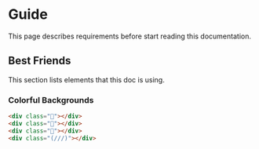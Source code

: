 # Guide

This page describes requirements before start reading this documentation.

## Best Friends

This section lists elements that this doc is using.

### Colorful Backgrounds

```html
<div class="🍒"></div>
<div class="🍷"></div>
<div class="🦄"></div>
<div class="(///)"></div>
```

<div style="display: grid; grid: auto-flow 100px/ repeat(auto-fill, minmax(140px, 1fr)); gap: 10px">
<div class="🍒"></div>
<div class="🍷"></div>
<div class="🦄"></div>
<div class="(///)"></div>
</div>
